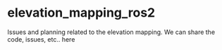 # elevation_mapping_ros2
Issues and planning related to the elevation mapping. We can share the code, issues, etc.. here

